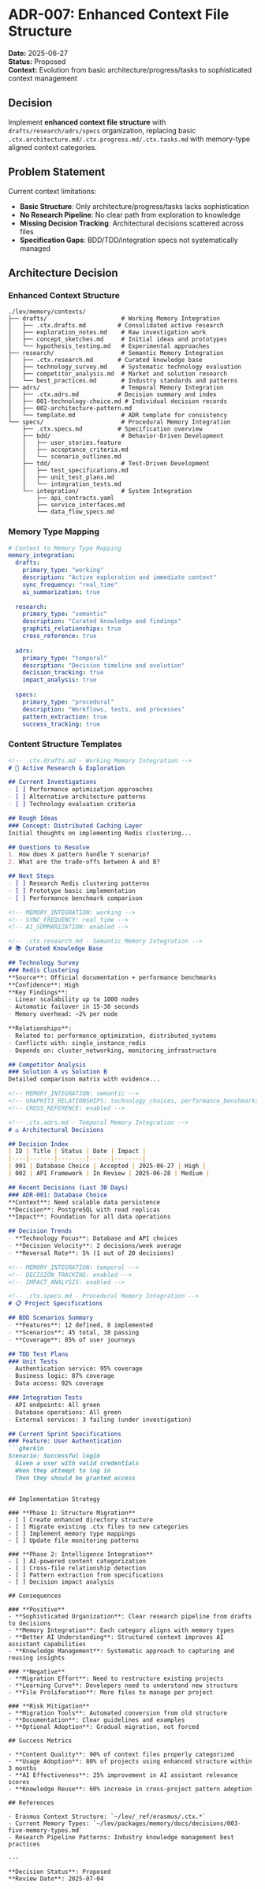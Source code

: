 # ADR-007: Enhanced Context File Structure

**Date:** 2025-06-27  
**Status:** Proposed  
**Context:** Evolution from basic architecture/progress/tasks to sophisticated context management

## Decision

Implement **enhanced context file structure** with `drafts/research/adrs/specs` organization, replacing basic `.ctx.architecture.md/.ctx.progress.md/.ctx.tasks.md` with memory-type aligned context categories.

## Problem Statement

Current context limitations:
- **Basic Structure**: Only architecture/progress/tasks lacks sophistication
- **No Research Pipeline**: No clear path from exploration to knowledge
- **Missing Decision Tracking**: Architectural decisions scattered across files
- **Specification Gaps**: BDD/TDD/integration specs not systematically managed

## Architecture Decision

### **Enhanced Context Structure**

```
./lev/memory/contexts/
├── drafts/                     # Working Memory Integration
│   ├── .ctx.drafts.md         # Consolidated active research
│   ├── exploration_notes.md    # Raw investigation work
│   ├── concept_sketches.md     # Initial ideas and prototypes
│   └── hypothesis_testing.md   # Experimental approaches
├── research/                   # Semantic Memory Integration
│   ├── .ctx.research.md       # Curated knowledge base
│   ├── technology_survey.md    # Systematic technology evaluation
│   ├── competitor_analysis.md  # Market and solution research
│   └── best_practices.md       # Industry standards and patterns
├── adrs/                       # Temporal Memory Integration
│   ├── .ctx.adrs.md           # Decision summary and index
│   ├── 001-technology-choice.md # Individual decision records
│   ├── 002-architecture-pattern.md
│   └── template.md             # ADR template for consistency
└── specs/                      # Procedural Memory Integration
    ├── .ctx.specs.md          # Specification overview
    ├── bdd/                    # Behavior-Driven Development
    │   ├── user_stories.feature
    │   ├── acceptance_criteria.md
    │   └── scenario_outlines.md
    ├── tdd/                    # Test-Driven Development
    │   ├── test_specifications.md
    │   ├── unit_test_plans.md
    │   └── integration_tests.md
    └── integration/            # System Integration
        ├── api_contracts.yaml
        ├── service_interfaces.md
        └── data_flow_specs.md
```

### **Memory Type Mapping**

```yaml
# Context to Memory Type Mapping
memory_integration:
  drafts:
    primary_type: "working"
    description: "Active exploration and immediate context"
    sync_frequency: "real_time"
    ai_summarization: true
    
  research:
    primary_type: "semantic"
    description: "Curated knowledge and findings"
    graphiti_relationships: true
    cross_reference: true
    
  adrs:
    primary_type: "temporal"
    description: "Decision timeline and evolution"
    decision_tracking: true
    impact_analysis: true
    
  specs:
    primary_type: "procedural"
    description: "Workflows, tests, and processes"
    pattern_extraction: true
    success_tracking: true
```

### **Content Structure Templates**

```markdown
<!-- .ctx.drafts.md - Working Memory Integration -->
# 🔬 Active Research & Exploration

## Current Investigations
- [ ] Performance optimization approaches
- [ ] Alternative architecture patterns
- [ ] Technology evaluation criteria

## Rough Ideas
### Concept: Distributed Caching Layer
Initial thoughts on implementing Redis clustering...

## Questions to Resolve
1. How does X pattern handle Y scenario?
2. What are the trade-offs between A and B?

## Next Steps
- [ ] Research Redis clustering patterns
- [ ] Prototype basic implementation
- [ ] Performance benchmark comparison

<!-- MEMORY_INTEGRATION: working -->
<!-- SYNC_FREQUENCY: real_time -->
<!-- AI_SUMMARIZATION: enabled -->
```

```markdown
<!-- .ctx.research.md - Semantic Memory Integration -->
# 📚 Curated Knowledge Base

## Technology Survey
### Redis Clustering
**Source**: Official documentation + performance benchmarks
**Confidence**: High
**Key Findings**: 
- Linear scalability up to 1000 nodes
- Automatic failover in 15-30 seconds
- Memory overhead: ~2% per node

**Relationships**: 
- Related to: performance_optimization, distributed_systems
- Conflicts with: single_instance_redis
- Depends on: cluster_networking, monitoring_infrastructure

## Competitor Analysis
### Solution A vs Solution B
Detailed comparison matrix with evidence...

<!-- MEMORY_INTEGRATION: semantic -->
<!-- GRAPHITI_RELATIONSHIPS: technology_choices, performance_benchmarks -->
<!-- CROSS_REFERENCE: enabled -->
```

```markdown
<!-- .ctx.adrs.md - Temporal Memory Integration -->
# ⚖️ Architectural Decisions

## Decision Index
| ID | Title | Status | Date | Impact |
|----|-------|--------|------|--------|
| 001 | Database Choice | Accepted | 2025-06-27 | High |
| 002 | API Framework | In Review | 2025-06-28 | Medium |

## Recent Decisions (Last 30 Days)
### ADR-001: Database Choice
**Context**: Need scalable data persistence
**Decision**: PostgreSQL with read replicas
**Impact**: Foundation for all data operations

## Decision Trends
- **Technology Focus**: Database and API choices
- **Decision Velocity**: 2 decisions/week average
- **Reversal Rate**: 5% (1 out of 20 decisions)

<!-- MEMORY_INTEGRATION: temporal -->
<!-- DECISION_TRACKING: enabled -->
<!-- IMPACT_ANALYSIS: enabled -->
```

```markdown
<!-- .ctx.specs.md - Procedural Memory Integration -->
# 📋 Project Specifications

## BDD Scenarios Summary
- **Features**: 12 defined, 8 implemented
- **Scenarios**: 45 total, 38 passing
- **Coverage**: 85% of user journeys

## TDD Test Plans
### Unit Tests
- Authentication service: 95% coverage
- Business logic: 87% coverage
- Data access: 92% coverage

### Integration Tests
- API endpoints: All green
- Database operations: All green
- External services: 3 failing (under investigation)

## Current Sprint Specifications
### Feature: User Authentication
```gherkin
Scenario: Successful login
  Given a user with valid credentials
  When they attempt to log in
  Then they should be granted access
```

<!-- MEMORY_INTEGRATION: procedural -->
<!-- PATTERN_EXTRACTION: enabled -->
<!-- SUCCESS_TRACKING: enabled -->
```

## Implementation Strategy

### **Phase 1: Structure Migration**
- [ ] Create enhanced directory structure
- [ ] Migrate existing .ctx files to new categories
- [ ] Implement memory type mappings
- [ ] Update file monitoring patterns

### **Phase 2: Intelligence Integration**
- [ ] AI-powered content categorization
- [ ] Cross-file relationship detection
- [ ] Pattern extraction from specifications
- [ ] Decision impact analysis

## Consequences

### **Positive**
- **Sophisticated Organization**: Clear research pipeline from drafts to decisions
- **Memory Integration**: Each category aligns with memory types
- **Better AI Understanding**: Structured context improves AI assistant capabilities
- **Knowledge Management**: Systematic approach to capturing and reusing insights

### **Negative**
- **Migration Effort**: Need to restructure existing projects
- **Learning Curve**: Developers need to understand new structure
- **File Proliferation**: More files to manage per project

### **Risk Mitigation**
- **Migration Tools**: Automated conversion from old structure
- **Documentation**: Clear guidelines and examples
- **Optional Adoption**: Gradual migration, not forced

## Success Metrics

- **Content Quality**: 90% of context files properly categorized
- **Usage Adoption**: 80% of projects using enhanced structure within 3 months
- **AI Effectiveness**: 25% improvement in AI assistant relevance scores
- **Knowledge Reuse**: 60% increase in cross-project pattern adoption

## References

- Erasmus Context Structure: `~/lev/_ref/erasmus/.ctx.*`
- Current Memory Types: `~/lev/packages/memory/docs/decisions/003-five-memory-types.md`
- Research Pipeline Patterns: Industry knowledge management best practices

---

**Decision Status**: Proposed  
**Review Date**: 2025-07-04
